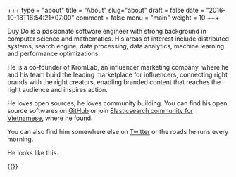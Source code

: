 +++
type = "about"
title = "About"
slug="about"
draft = false
date = "2016-10-18T16:54:21+07:00"
comment = false
menu = "main"
weight = 10
+++



Duy Do is a passionate software engineer with strong background in computer science and mathematics. His areas of interest include distributed systems, search engine, data processing, data analytics, machine learning and performance optimizations.

He is a co-founder of KromLab, an influencer marketing company, where he and his team build the leading marketplace for influencers, connecting right brands with the right creators, enabling branded content that reaches the right audience and inspires action.

He loves open sources, he loves community building. You can find his open source softwares on [GitHub](https://github.com/duydo) or join [Elasticsearch community for Vietnamese](https://www.facebook.com/groups/elasticsearchvn/), where he found.

You can also find him somewhere else on [Twitter](https://twitter.com/duydo) or the roads he runs every morning.

He looks like this.

{{<imgcap title="Duy Do conquered his first trail half-marathon at Dalat Ultra Trail 2019." src="/images/duydo_at_half_marathon.jpg">}}
